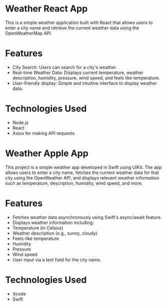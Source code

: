# Weather React App 
   
This is a simple weather application built with React that allows users to enter a city name and retrieve the current weather data using the OpenWeatherMap API.

# Features

- City Search: Users can search for a city's weather.
- Real-time Weather Data: Displays current temperature, weather description, humidity, pressure, wind speed, and feels like temperature.
- User-friendly display: Simple and intuitive interface to display weather data.

# Technologies Used
- Node.js 
- React
- Axios for making API requests

# Weather Apple App

This project is a simple weather app developed in Swift using UIKit. The app allows users to enter a city name, fetches the current weather data for that city using the OpenWeather API, and displays relevant weather information such as temperature, description, humidity, wind speed, and more.

# Features
- Fetches weather data asynchronously using Swift's async/await feature.
- Displays weather information including:
- Temperature (in Celsius)
- Weather description (e.g., sunny, cloudy)
- Feels-like temperature
- Humidity
- Pressure
- Wind speed
- User input via a text field for the city name.

# Technologies Used
- Xcode
- Swift
